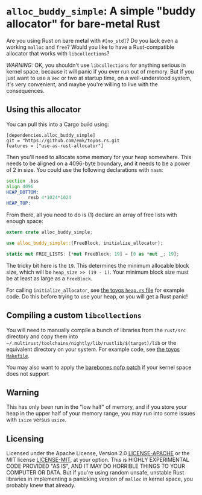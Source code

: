 # `alloc_buddy_simple`: A simple "buddy allocator" for bare-metal Rust

Are you using Rust on bare metal with `#[no_std]`?  Do you lack even a
working `malloc` and `free`?  Would you like to have a Rust-compatible
allocator that works with `libcollections`?

*WARNING:* OK, you shouldn't use `libcollections` for anything serious in
kernel space, because it will panic if you ever run out of memory.  But if
you just want to use a `Vec` or two at startup time, on a well-understood
system, it's very convenient, and maybe you're willing to live with the
consequences.

## Using this allocator

You can pull this into a Cargo build using:

```
[dependencies.alloc_buddy_simple]
git = "https://github.com/emk/toyos.rs.git
features = ["use-as-rust-allocator"]
```

Then you'll need to allocate some memory for your heap somewhere.  This
needs to be aligned on a 4096-byte boundary, and it needs to be a power of
2 in size.  You could use the following declarations with `nasm`:

```asm
section .bss
align 4096
HEAP_BOTTOM:
        resb 4*1024*1024
HEAP_TOP:
```

From there, all you need to do is (1) declare an array of free lists with
enough space:

```rust
extern crate alloc_buddy_simple;

use alloc_buddy_simple::{FreeBlock, initialize_allocator};

static mut FREE_LISTS: [*mut FreeBlock; 19] = [0 as *mut _; 19];
```

The tricky bit here is the `19`.  This determines the minimum allocable
block size, which will be `heap_size >> (19 - 1)`.  Your minimum block size
must be at least as large as a `FreeBlock`.

For calling `initialize_allocator`, see [the toyos `heap.rs` file][heap.rs]
for example code.  Do this before trying to use your heap, or you will get
a Rust panic!

[heap.rs]: https://github.com/emk/toyos.rs/blob/master/src/heap.rs

## Compiling a custom `libcollections`

You will need to manually compile a bunch of libraries from the `rust/src`
directory and copy them into
`~/.multirust/toolchains/nightly/lib/rustlib/$(target)/lib` or the
equivalent directory on your system.  For example code, see
[the toyos `Makefile`][Makefile].

You may also want to apply the [barebones nofp patch][nofp] if your kernel
space does not support

[Makefile]: https://github.com/emk/toyos.rs/blob/master/Makefile
[nofp]: https://github.com/thepowersgang/rust-barebones-kernel/blob/master/libcore_nofp.patch

## Warning

This has only been run in the "low half" of memory, and if you store your
heap in the upper half of your memory range, you may run into some issues
with `isize` versus `usize`.

## Licensing

Licensed under the Apache License, Version 2.0 [LICENSE-APACHE][] or the
MIT license [LICENSE-MIT][], at your option.  This is HIGHLY EXPERIMENTAL
CODE PROVIDED "AS IS", AND IT MAY DO HORRIBLE THINGS TO YOUR COMPUTER OR
DATA.  But if you're using random unsafe, unstable Rust libraries in
implementing a panicking version of `malloc` in kernel space, you probably
knew that already.

[LICENSE-APACHE]: http://www.apache.org/licenses/LICENSE-2.0
[LICENSE-MIT]: http://opensource.org/licenses/MIT
